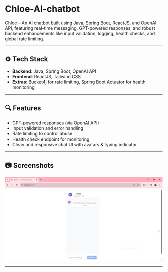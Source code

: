 # Chloe-AI-chatbot
Chloe – An AI chatbot built using Java, Spring Boot, ReactJS, and OpenAI API, featuring real-time messaging, GPT-powered responses, and robust backend enhancements like input validation, logging, health checks, and global rate limiting.

---

## ⚙️ Tech Stack

- **Backend**: Java, Spring Boot, OpenAI API
- **Frontend**: ReactJS, Tailwind CSS
- **Extras**: Bucket4j for rate limiting, Spring Boot Actuator for health monitoring

---

## 🔍 Features
  
- GPT-powered responses (via OpenAI API)  
- Input validation and error handling  
- Rate limiting to control abuse  
- Health check endpoint for monitoring
- Clean and responsive chat UI with avatars & typing indicator

---

## 📷 Screenshots

![Chloe Chatbot UI](https://github.com/S-Gauri-23/Chloe-AI-chatbot/blob/master/Screenshots/indexpage.JPG)

---
